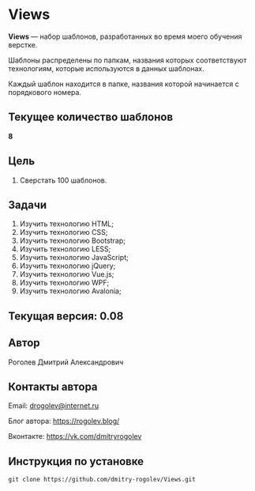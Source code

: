 # Views

**Views** &mdash; набор шаблонов, разработанных во время моего обучения верстке.

Шаблоны распределены по папкам, названия которых соответствуют технологиям, которые используются в данных шаблонах.

Каждый шаблон находится в папке, названия которой начинается с порядкового номера.

## Текущее количество шаблонов

**8**

## Цель

1. Сверстать 100 шаблонов.

## Задачи

1. Изучить технологию HTML;
2. Изучить технологию CSS;
3. Изучить технологию Bootstrap;
4. Изучить технологию LESS;
5. Изучить технологию JavaScript;
6. Изучить технологию jQuery;
7. Изучить технологию Vue.js;
8. Изучить технологию WPF;
9. Изучить технологию Avalonia;

## Текущая версия: 0.08

## Автор

Роголев Дмитрий Александрович

## Контакты автора

Email: drogolev@internet.ru

Блог автора: https://rogolev.blog/

Вконтакте: https://vk.com/dmitryrogolev

## Инструкция по установке

    git clone https://github.com/dmitry-rogolev/Views.git